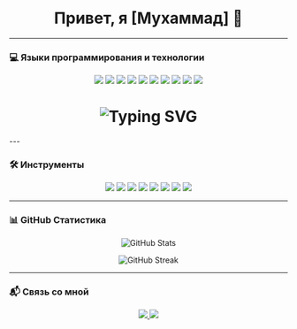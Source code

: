 <h1 align="center">
  <br>
  Привет, я [Мухаммад] 👋 
</h1>


---

### 💻 Языки программирования и технологии

<p align="center">
  <img src="https://img.shields.io/badge/Python-3776AB?style=for-the-badge&logo=python&logoColor=white" />
  <img src="https://img.shields.io/badge/PostgreSQL-4169E1?style=for-the-badge&logo=postgresql&logoColor=white" />
  <img src="https://img.shields.io/badge/JavaScript-F7DF1E?style=for-the-badge&logo=javascript&logoColor=black" />
  <img src="https://img.shields.io/badge/TypeScript-007ACC?style=for-the-badge&logo=typescript&logoColor=white" />
  <img src="https://img.shields.io/badge/HTML-E34F26?style=for-the-badge&logo=html5&logoColor=white" />
  <img src="https://img.shields.io/badge/CSS-1572B6?style=for-the-badge&logo=css3&logoColor=white" />
  <img src="https://img.shields.io/badge/Node.js-339933?style=for-the-badge&logo=nodedotjs&logoColor=white" />
  <img src="https://img.shields.io/badge/Bash-4EAA25?style=for-the-badge&logo=gnu-bash&logoColor=white" />
  <img src="https://img.shields.io/badge/Oh My Zsh-1A2C34?style=for-the-badge&logo=ohmyzsh&logoColor=white" />
  <img src="https://img.shields.io/badge/Git-F05032?style=for-the-badge&logo=git&logoColor=white" />
</p>

<h1 align="center">
  <img src="https://readme-typing-svg.demolab.com?font=Fira+Code&size=40&pause=1000&color=39FF14&width=435&lines=Добро+пожаловать!" alt="Typing SVG" />
</h1>
---

### 🛠 Инструменты

<p align="center">
  <img src="https://img.shields.io/badge/VS Code-007ACC?style=for-the-badge&logo=visual-studio-code&logoColor=white" />
  <img src="https://img.shields.io/badge/PyCharm-000000?style=for-the-badge&logo=pycharm&logoColor=white" />
  <img src="https://img.shields.io/badge/Adobe Photoshop-31A8FF?style=for-the-badge&logo=adobe-photoshop&logoColor=white" />
  <img src="https://img.shields.io/badge/Adobe Illustrator-FF9A00?style=for-the-badge&logo=adobe-illustrator&logoColor=white" />
  <img src="https://img.shields.io/badge/Corel Draw-009543?style=for-the-badge&logo=corel&logoColor=white" />
  <img src="https://img.shields.io/badge/Word-2B579A?style=for-the-badge&logo=microsoft-word&logoColor=white" />
  <img src="https://img.shields.io/badge/Excel-217346?style=for-the-badge&logo=microsoft-excel&logoColor=white" />
  <img src="https://img.shields.io/badge/PowerPoint-B7472A?style=for-the-badge&logo=microsoft-powerpoint&logoColor=white" />
</p>

---

### 📊 GitHub Статистика

<p align="center">
  <img src="https://github-readme-stats.vercel.app/api?username=YOUR_GITHUB_USERNAME&show_icons=true&theme=radical&bg_color=141321&title_color=FF0033&text_color=FFFFFF&icon_color=39FF14" alt="GitHub Stats" />
</p>

<p align="center">
  <img src="https://github-readme-streak-stats.herokuapp.com/?user=YOUR_GITHUB_USERNAME&theme=radical&background=141321&stroke=FFFFFF&ring=FF0033&fire=FF0033&currStreakNum=39FF14&sideNums=FFFFFF" alt="GitHub Streak" />
</p>

---

### 📬 Связь со мной

<p align="center">
  <a href="https://t.me/your_telegram" target="_blank">
    <img src="https://img.shields.io/badge/Telegram-2CA5E0?style=for-the-badge&logo=telegram&logoColor=white" />
  </a>
  <a href="mailto:your_email@gmail.com" target="_blank">
    <img src="https://img.shields.io/badge/Email-D14836?style=for-the-badge&logo=gmail&logoColor=white" />
  </a>
</p>
